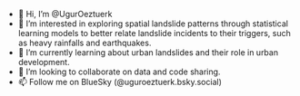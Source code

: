 - 👋 Hi, I’m @UgurOeztuerk
- 👀 I’m interested in exploring spatial landslide patterns through statistical learning models to better relate landslide incidents to their triggers, such as heavy rainfalls and earthquakes.
- 🌱 I’m currently learning about urban landslides and their role in urban development.
- 💞️ I’m looking to collaborate on data and code sharing.
- 📫 Follow me on BlueSky (@uguroeztuerk.bsky.social)

<!---
UgurOeztuerk/UgurOeztuerk is a ✨ special ✨ repository because its `README.md` (this file) appears on your GitHub profile.
You can click the Preview link to take a look at your changes.
--->
